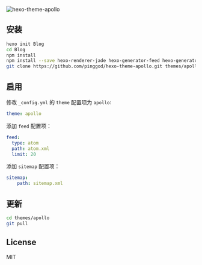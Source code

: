 ![hexo-theme-apollo](https://cloud.githubusercontent.com/assets/9530963/11295742/8f3d451a-8fa8-11e5-90d2-397af60a992d.png)

## 安装

``` bash
hexo init Blog 
cd Blog 
npm install
npm install --save hexo-renderer-jade hexo-generator-feed hexo-generator-sitemap hexo-browsersync
git clone https://github.com/pinggod/hexo-theme-apollo.git themes/apollo
```

## 启用

修改 `_config.yml` 的 `theme` 配置项为 `apollo`:

```yaml
theme: apollo
```

添加 `feed` 配置项：

```yaml
feed:
  type: atom
  path: atom.xml
  limit: 20
```

添加 `sitemap` 配置项：

```yaml
sitemap:
    path: sitemap.xml
```

## 更新

``` bash
cd themes/apollo 
git pull
```

## License

MIT
